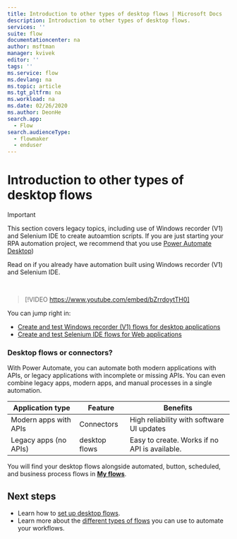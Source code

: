 ```yaml
---
title: Introduction to other types of desktop flows | Microsoft Docs
description: Introduction to other types of desktop flows.
services: ''
suite: flow
documentationcenter: na
author: msftman
manager: kvivek
editor: ''
tags: ''
ms.service: flow
ms.devlang: na
ms.topic: article
ms.tgt_pltfrm: na
ms.workload: na
ms.date: 02/26/2020
ms.author: DeonHe
search.app: 
  - Flow
search.audienceType: 
  - flowmaker
  - enduser
---
```


# Introduction to other types of desktop flows

>[!IMPORTANT]
>This section covers legacy topics, including use of Windows recorder (V1) and Selenium IDE to create autoamtion scripts. If you are just starting your RPA automation project, we recommend that you use [Power Automate Desktop](introduction.md))


Read on if you already have automation built using Windows recorder (V1) and Selenium IDE.

<br/>

> [!VIDEO https://www.youtube.com/embed/bZrrdoytTH0]


You can jump right in:

- [Create and test Windows recorder (V1) flows for desktop applications](create-desktop.md) 
- [Create and test Selenium IDE flows for Web applications](create-web.md)  

### Desktop flows or connectors?

With Power Automate, you can automate both modern applications with APIs, or legacy applications with incomplete or missing APIs. You can even combine legacy apps, modern apps, and manual processes in a single automation.

| **Application type**      | **Feature** | **Benefits**     |
|---------------------------|----------------------------|------------------|
| Modern apps with APIs| Connectors                 | High reliability with software UI updates |
| Legacy apps (no APIs)          | desktop flows                    | Easy to create. Works if no API is available.   |


You will find your desktop flows alongside automated, button, scheduled, and business process flows in [**My flows**](manage.md).

## Next steps

- Learn how to [set up desktop flows](setup.md). 
- Learn more about the [different types of flows](..\getting-started.md#types-of-flows) you can use to automate your workflows.


